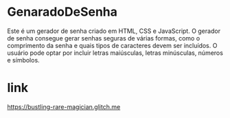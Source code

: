 # GenaradoDeSenha
Este é um gerador de senha criado em HTML, CSS e JavaScript. O gerador de senha consegue gerar senhas seguras de várias formas, como o comprimento da senha e quais tipos de caracteres devem ser incluídos. O usuário pode optar por incluir letras maiúsculas, letras minúsculas, números e símbolos.

# link 
https://bustling-rare-magician.glitch.me
